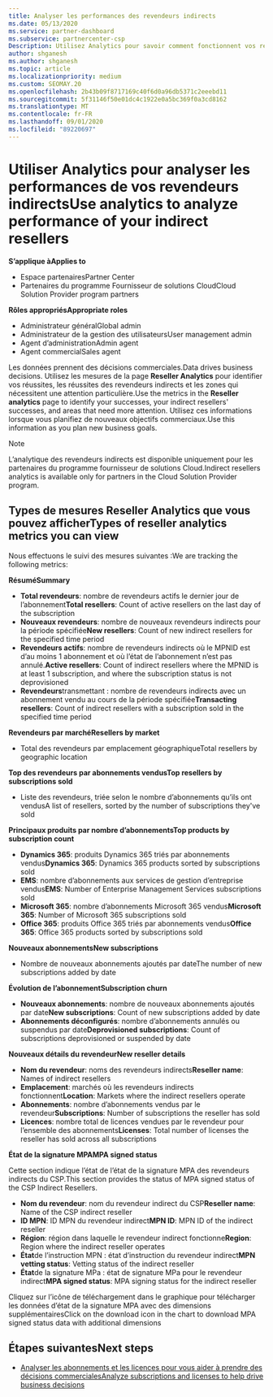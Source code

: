 ```yaml
---
title: Analyser les performances des revendeurs indirects
ms.date: 05/13/2020
ms.service: partner-dashboard
ms.subservice: partnercenter-csp
Description: Utilisez Analytics pour savoir comment fonctionnent vos revendeurs indirects, à la fois leurs succès et les zones qui peuvent nécessiter plus d’attention.
author: shganesh
ms.author: shganesh
ms.topic: article
ms.localizationpriority: medium
ms.custom: SEOMAY.20
ms.openlocfilehash: 2b43b09f8717169c40f6d0a96db5371c2eeebd11
ms.sourcegitcommit: 5f31146f50e01dc4c1922e0a5bc369f0a3cd8162
ms.translationtype: MT
ms.contentlocale: fr-FR
ms.lasthandoff: 09/01/2020
ms.locfileid: "89220697"
---
```

# <a name="use-analytics-to-analyze-performance-of-your-indirect-resellers"></a><span data-ttu-id="df402-103">Utiliser Analytics pour analyser les performances de vos revendeurs indirects</span><span class="sxs-lookup"><span data-stu-id="df402-103">Use analytics to analyze performance of your indirect resellers</span></span>

<span data-ttu-id="df402-104">**S’applique à**</span><span class="sxs-lookup"><span data-stu-id="df402-104">**Applies to**</span></span>

- <span data-ttu-id="df402-105">Espace partenaires</span><span class="sxs-lookup"><span data-stu-id="df402-105">Partner Center</span></span>
- <span data-ttu-id="df402-106">Partenaires du programme Fournisseur de solutions Cloud</span><span class="sxs-lookup"><span data-stu-id="df402-106">Cloud Solution Provider program partners</span></span>

<span data-ttu-id="df402-107">**Rôles appropriés**</span><span class="sxs-lookup"><span data-stu-id="df402-107">**Appropriate roles**</span></span>

- <span data-ttu-id="df402-108">Administrateur général</span><span class="sxs-lookup"><span data-stu-id="df402-108">Global admin</span></span>
- <span data-ttu-id="df402-109">Administrateur de la gestion des utilisateurs</span><span class="sxs-lookup"><span data-stu-id="df402-109">User management admin</span></span>
- <span data-ttu-id="df402-110">Agent d’administration</span><span class="sxs-lookup"><span data-stu-id="df402-110">Admin agent</span></span>
- <span data-ttu-id="df402-111">Agent commercial</span><span class="sxs-lookup"><span data-stu-id="df402-111">Sales agent</span></span>

<span data-ttu-id="df402-112">Les données prennent des décisions commerciales.</span><span class="sxs-lookup"><span data-stu-id="df402-112">Data drives business decisions.</span></span> <span data-ttu-id="df402-113">Utilisez les mesures de la page **Reseller Analytics** pour identifier vos réussites, les réussites des revendeurs indirects et les zones qui nécessitent une attention particulière.</span><span class="sxs-lookup"><span data-stu-id="df402-113">Use the metrics in the **Reseller analytics** page to identify your successes, your indirect resellers' successes, and areas that need more attention.</span></span> <span data-ttu-id="df402-114">Utilisez ces informations lorsque vous planifiez de nouveaux objectifs commerciaux.</span><span class="sxs-lookup"><span data-stu-id="df402-114">Use this information as you plan new business goals.</span></span>

> [!NOTE]
> <span data-ttu-id="df402-115">L’analytique des revendeurs indirects est disponible uniquement pour les partenaires du programme fournisseur de solutions Cloud.</span><span class="sxs-lookup"><span data-stu-id="df402-115">Indirect resellers analytics is available only for partners in the Cloud Solution Provider program.</span></span>

## <a name="types-of-reseller-analytics-metrics-you-can-view"></a><span data-ttu-id="df402-116">Types de mesures Reseller Analytics que vous pouvez afficher</span><span class="sxs-lookup"><span data-stu-id="df402-116">Types of reseller analytics metrics you can view</span></span>

<span data-ttu-id="df402-117">Nous effectuons le suivi des mesures suivantes :</span><span class="sxs-lookup"><span data-stu-id="df402-117">We are tracking the following metrics:</span></span>

<span data-ttu-id="df402-118">**Résumé**</span><span class="sxs-lookup"><span data-stu-id="df402-118">**Summary**</span></span>  
 - <span data-ttu-id="df402-119">**Total revendeurs**: nombre de revendeurs actifs le dernier jour de l’abonnement</span><span class="sxs-lookup"><span data-stu-id="df402-119">**Total resellers**: Count of active resellers on the last day of the subscription</span></span>  
 - <span data-ttu-id="df402-120">**Nouveaux revendeurs**: nombre de nouveaux revendeurs indirects pour la période spécifiée</span><span class="sxs-lookup"><span data-stu-id="df402-120">**New resellers**: Count of new indirect resellers for the specified time period</span></span>  
 - <span data-ttu-id="df402-121">**Revendeurs actifs**: nombre de revendeurs indirects où le MPNID est d’au moins 1 abonnement et où l’état de l’abonnement n’est pas annulé.</span><span class="sxs-lookup"><span data-stu-id="df402-121">**Active resellers**: Count of indirect resellers where the MPNID is at least 1 subscription, and where the subscription status is not deprovisioned</span></span>  
 - <span data-ttu-id="df402-122">**Revendeurs**transmettant : nombre de revendeurs indirects avec un abonnement vendu au cours de la période spécifiée</span><span class="sxs-lookup"><span data-stu-id="df402-122">**Transacting resellers**: Count of indirect resellers with a subscription sold in the specified time period</span></span>  

<span data-ttu-id="df402-123">**Revendeurs par marché**</span><span class="sxs-lookup"><span data-stu-id="df402-123">**Resellers by market**</span></span>  
 - <span data-ttu-id="df402-124">Total des revendeurs par emplacement géographique</span><span class="sxs-lookup"><span data-stu-id="df402-124">Total resellers by geographic location</span></span>  

<span data-ttu-id="df402-125">**Top des revendeurs par abonnements vendus**</span><span class="sxs-lookup"><span data-stu-id="df402-125">**Top resellers by subscriptions sold**</span></span>
 - <span data-ttu-id="df402-126">Liste des revendeurs, triée selon le nombre d’abonnements qu’ils ont vendus</span><span class="sxs-lookup"><span data-stu-id="df402-126">A list of resellers, sorted by the number of subscriptions they've sold</span></span>  

<span data-ttu-id="df402-127">**Principaux produits par nombre d’abonnements**</span><span class="sxs-lookup"><span data-stu-id="df402-127">**Top products by subscription count**</span></span>  
 - <span data-ttu-id="df402-128">**Dynamics 365**: produits Dynamics 365 triés par abonnements vendus</span><span class="sxs-lookup"><span data-stu-id="df402-128">**Dynamics 365**: Dynamics 365 products sorted by subscriptions sold</span></span>  
 - <span data-ttu-id="df402-129">**EMS**: nombre d’abonnements aux services de gestion d’entreprise vendus</span><span class="sxs-lookup"><span data-stu-id="df402-129">**EMS**: Number of Enterprise Management Services subscriptions sold</span></span>  
 - <span data-ttu-id="df402-130">**Microsoft 365**: nombre d’abonnements Microsoft 365 vendus</span><span class="sxs-lookup"><span data-stu-id="df402-130">**Microsoft 365**: Number of Microsoft 365 subscriptions sold</span></span>  
 - <span data-ttu-id="df402-131">**Office 365**: produits Office 365 triés par abonnements vendus</span><span class="sxs-lookup"><span data-stu-id="df402-131">**Office 365**: Office 365 products sorted by subscriptions sold</span></span>  

<span data-ttu-id="df402-132">**Nouveaux abonnements**</span><span class="sxs-lookup"><span data-stu-id="df402-132">**New subscriptions**</span></span>  
 - <span data-ttu-id="df402-133">Nombre de nouveaux abonnements ajoutés par date</span><span class="sxs-lookup"><span data-stu-id="df402-133">The number of new subscriptions added by date</span></span>  

<span data-ttu-id="df402-134">**Évolution de l’abonnement**</span><span class="sxs-lookup"><span data-stu-id="df402-134">**Subscription churn**</span></span>  
 - <span data-ttu-id="df402-135">**Nouveaux abonnements**: nombre de nouveaux abonnements ajoutés par date</span><span class="sxs-lookup"><span data-stu-id="df402-135">**New subscriptions**: Count of new subscriptions added by date</span></span>  
 - <span data-ttu-id="df402-136">**Abonnements déconfigurés**: nombre d’abonnements annulés ou suspendus par date</span><span class="sxs-lookup"><span data-stu-id="df402-136">**Deprovisioned subscriptions**: Count of subscriptions deprovisioned or suspended by date</span></span>  

<span data-ttu-id="df402-137">**Nouveaux détails du revendeur**</span><span class="sxs-lookup"><span data-stu-id="df402-137">**New reseller details**</span></span>  
 - <span data-ttu-id="df402-138">**Nom du revendeur**: noms des revendeurs indirects</span><span class="sxs-lookup"><span data-stu-id="df402-138">**Reseller name**: Names of indirect resellers</span></span>  
 - <span data-ttu-id="df402-139">**Emplacement**: marchés où les revendeurs indirects fonctionnent</span><span class="sxs-lookup"><span data-stu-id="df402-139">**Location**: Markets where the indirect resellers operate</span></span>  
 - <span data-ttu-id="df402-140">**Abonnements**: nombre d’abonnements vendus par le revendeur</span><span class="sxs-lookup"><span data-stu-id="df402-140">**Subscriptions**: Number of subscriptions the reseller has sold</span></span>  
 - <span data-ttu-id="df402-141">**Licences**: nombre total de licences vendues par le revendeur pour l’ensemble des abonnements</span><span class="sxs-lookup"><span data-stu-id="df402-141">**Licenses**: Total number of licenses the reseller has sold across all subscriptions</span></span>  

<span data-ttu-id="df402-142">**État de la signature MPA**</span><span class="sxs-lookup"><span data-stu-id="df402-142">**MPA signed status**</span></span>

<span data-ttu-id="df402-143">Cette section indique l’état de l’état de la signature MPA des revendeurs indirects du CSP.</span><span class="sxs-lookup"><span data-stu-id="df402-143">This section provides the status of MPA signed status of the CSP Indirect Resellers.</span></span>

 - <span data-ttu-id="df402-144">**Nom du revendeur**: nom du revendeur indirect du CSP</span><span class="sxs-lookup"><span data-stu-id="df402-144">**Reseller name**: Name of the CSP indirect reseller</span></span>
 - <span data-ttu-id="df402-145">**ID MPN**: ID MPN du revendeur indirect</span><span class="sxs-lookup"><span data-stu-id="df402-145">**MPN ID**: MPN ID of the indirect reseller</span></span>
 - <span data-ttu-id="df402-146">**Région**: région dans laquelle le revendeur indirect fonctionne</span><span class="sxs-lookup"><span data-stu-id="df402-146">**Region**: Region where the indirect reseller operates</span></span>
 - <span data-ttu-id="df402-147">**État**de l’instruction MPN : état d’instruction du revendeur indirect</span><span class="sxs-lookup"><span data-stu-id="df402-147">**MPN vetting status**: Vetting status of the indirect reseller</span></span>
 - <span data-ttu-id="df402-148">**État**de la signature MPa : état de signature MPa pour le revendeur indirect</span><span class="sxs-lookup"><span data-stu-id="df402-148">**MPA signed status**: MPA signing status for the indirect reseller</span></span>

<span data-ttu-id="df402-149">Cliquez sur l’icône de téléchargement dans le graphique pour télécharger les données d’état de la signature MPA avec des dimensions supplémentaires</span><span class="sxs-lookup"><span data-stu-id="df402-149">Click on the download icon in the chart to download MPA signed status data with additional dimensions</span></span>
  
## <a name="next-steps"></a><span data-ttu-id="df402-150">Étapes suivantes</span><span class="sxs-lookup"><span data-stu-id="df402-150">Next steps</span></span>

- [<span data-ttu-id="df402-151">Analyser les abonnements et les licences pour vous aider à prendre des décisions commerciales</span><span class="sxs-lookup"><span data-stu-id="df402-151">Analyze subscriptions and licenses to help drive business decisions</span></span>](analyze-subscriptions-licenses.md)